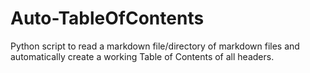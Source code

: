 # Auto-TableOfContents
Python script to read a markdown file/directory of markdown files and automatically create a working Table of Contents of all headers.

